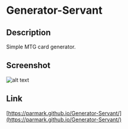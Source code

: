 # Generator-Servant

## Description

Simple MTG card generator.

## Screenshot

![alt text](https://raw.githubusercontent.com/parmark/Generator-Servant/master/images/generator-servant-screenshot.PNG "")

## Link
[https://parmark.github.io/Generator-Servant/](https://parmark.github.io/Generator-Servant/)